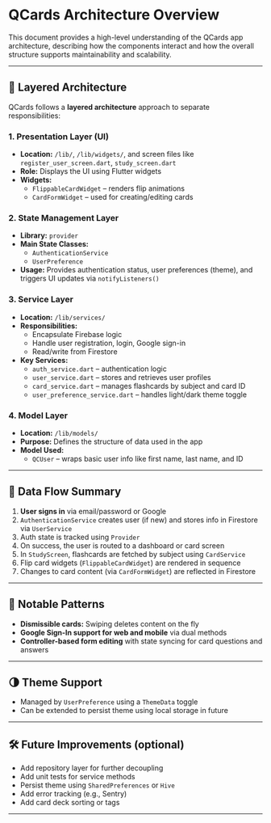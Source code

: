 # QCards Architecture Overview

This document provides a high-level understanding of the QCards app architecture, describing how the components interact and how the overall structure supports maintainability and scalability.

---

## 🧱 Layered Architecture

QCards follows a **layered architecture** approach to separate responsibilities:

### 1. **Presentation Layer (UI)**
- **Location:** `/lib/`, `/lib/widgets/`, and screen files like `register_user_screen.dart`, `study_screen.dart`
- **Role:** Displays the UI using Flutter widgets
- **Widgets:**
  - `FlippableCardWidget` – renders flip animations
  - `CardFormWidget` – used for creating/editing cards

### 2. **State Management Layer**
- **Library:** `provider`
- **Main State Classes:**
  - `AuthenticationService`
  - `UserPreference`
- **Usage:** Provides authentication status, user preferences (theme), and triggers UI updates via `notifyListeners()`

### 3. **Service Layer**
- **Location:** `/lib/services/`
- **Responsibilities:**
  - Encapsulate Firebase logic
  - Handle user registration, login, Google sign-in
  - Read/write from Firestore
- **Key Services:**
  - `auth_service.dart` – authentication logic
  - `user_service.dart` – stores and retrieves user profiles
  - `card_service.dart` – manages flashcards by subject and card ID
  - `user_preference_service.dart` – handles light/dark theme toggle

### 4. **Model Layer**
- **Location:** `/lib/models/`
- **Purpose:** Defines the structure of data used in the app
- **Model Used:**
  - `QCUser` – wraps basic user info like first name, last name, and ID

---

## 🔁 Data Flow Summary

1. **User signs in** via email/password or Google
2. `AuthenticationService` creates user (if new) and stores info in Firestore via `UserService`
3. Auth state is tracked using `Provider`
4. On success, the user is routed to a dashboard or card screen
5. In `StudyScreen`, flashcards are fetched by subject using `CardService`
6. Flip card widgets (`FlippableCardWidget`) are rendered in sequence
7. Changes to card content (via `CardFormWidget`) are reflected in Firestore

---

## 🧠 Notable Patterns

- **Dismissible cards:** Swiping deletes content on the fly
- **Google Sign-In support for web and mobile** via dual methods
- **Controller-based form editing** with state syncing for card questions and answers

---

## 🌗 Theme Support

- Managed by `UserPreference` using a `ThemeData` toggle
- Can be extended to persist theme using local storage in future

---

## 🛠 Future Improvements (optional)

- Add repository layer for further decoupling
- Add unit tests for service methods
- Persist theme using `SharedPreferences` or `Hive`
- Add error tracking (e.g., Sentry)
- Add card deck sorting or tags

---

